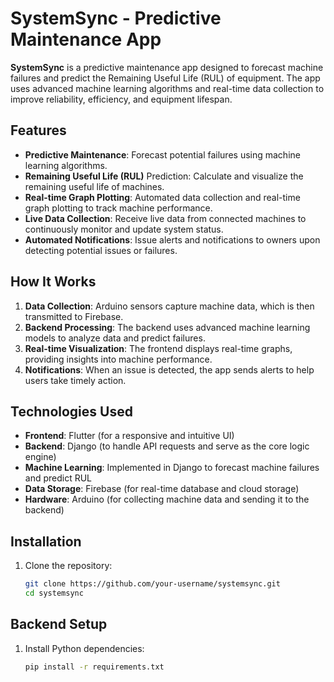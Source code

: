 # SystemSync - Predictive Maintenance App

**SystemSync** is a predictive maintenance app designed to forecast machine failures and predict the Remaining Useful Life (RUL) of equipment. The app uses advanced machine learning algorithms and real-time data collection to improve reliability, efficiency, and equipment lifespan.

## Features

- **Predictive Maintenance**: Forecast potential failures using machine learning algorithms.
- **Remaining Useful Life (RUL)** Prediction: Calculate and visualize the remaining useful life of machines.
- **Real-time Graph Plotting**: Automated data collection and real-time graph plotting to track machine performance.
- **Live Data Collection**: Receive live data from connected machines to continuously monitor and update system status.
- **Automated Notifications**: Issue alerts and notifications to owners upon detecting potential issues or failures.

## How It Works

1. **Data Collection**: Arduino sensors capture machine data, which is then transmitted to Firebase.
2. **Backend Processing**: The backend uses advanced machine learning models to analyze data and predict failures.
3. **Real-time Visualization**: The frontend displays real-time graphs, providing insights into machine performance.
4. **Notifications**: When an issue is detected, the app sends alerts to help users take timely action.

## Technologies Used

- **Frontend**: Flutter (for a responsive and intuitive UI)
- **Backend**: Django (to handle API requests and serve as the core logic engine)
- **Machine Learning**: Implemented in Django to forecast machine failures and predict RUL
- **Data Storage**: Firebase (for real-time database and cloud storage)
- **Hardware**: Arduino (for collecting machine data and sending it to the backend)

## Installation

1. Clone the repository:
   ```bash
   git clone https://github.com/your-username/systemsync.git
   cd systemsync
## Backend Setup

1. Install Python dependencies:
   ```bash
   pip install -r requirements.txt




